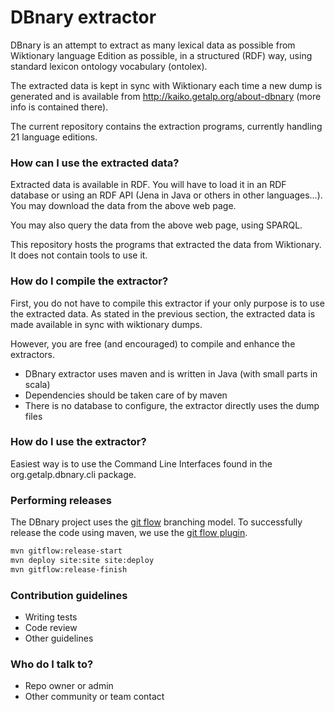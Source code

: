 # DBnary extractor #

DBnary is an attempt to extract as many lexical data as possible from Wiktionary language Edition as possible, in a structured (RDF) way, using standard lexicon ontology vocabulary (ontolex).

The extracted data is kept in sync with Wiktionary each time a new dump is generated and is available from http://kaiko.getalp.org/about-dbnary (more info is contained there).

The current repository contains the extraction programs, currently handling 21 language editions.

### How can I use the extracted data? ###

Extracted data is available in RDF. You will have to load it in an RDF database or using an RDF API (Jena in Java or others in other languages...). You may download the data from the above web page.

You may also query the data from the above web page, using SPARQL.

This repository hosts the programs that extracted the data from Wiktionary. It does not contain tools to use it.

### How do I compile the extractor? ###

First, you do not have to compile this extractor if your only purpose is to use the extracted data. As stated in the previous section, the extracted data is made available in sync with wiktionary dumps.

However, you are free (and encouraged) to compile and enhance the extractors.

* DBnary extractor uses maven and is written in Java (with small parts in scala)
* Dependencies should be taken care of by maven
* There is no database to configure, the extractor directly uses the dump files

### How do I use the extractor? ###

Easiest way is to use the Command Line Interfaces found in the org.getalp.dbnary.cli package.

### Performing releases ###

The DBnary project uses the [git flow](https://nvie.com/posts/a-successful-git-branching-model/) 
branching model. To successfully release the code using maven, we use the 
[git flow plugin](https://github.com/aleksandr-m/gitflow-maven-plugin).
 
```bash
mvn gitflow:release-start
mvn deploy site:site site:deploy
mvn gitflow:release-finish 
```


### Contribution guidelines ###


* Writing tests
* Code review
* Other guidelines

### Who do I talk to? ###

* Repo owner or admin
* Other community or team contact